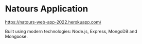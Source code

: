 # Natours Application

https://natours-web-app-2022.herokuapp.com/

Built using modern technologies: Node.js, Express, MongoDB and Mongoose.
